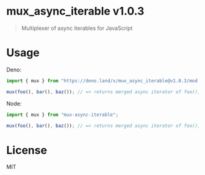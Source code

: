 # mux_async_iterable v1.0.3

> Multiplexer of async iterables for JavaScript

# Usage

Deno:

```ts
import { mux } from "https://deno.land/x/mux_async_iterable@v1.0.3/mod.ts";

mux(foo(), bar(), baz()); // => returns merged async iterator of foo(), bar(), and baz()
```

Node:

```js
import { mux } from "mux-async-iterable";

mux(foo(), bar(), baz()); // => returns merged async iterator of foo(), bar(), and baz()
```

# License

MIT
